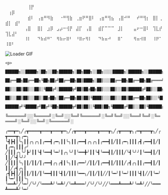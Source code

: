 <div>
    <p>
      ⠀⠀⠀⠀⠀⠀⠀⢸⡟⠀⠀⠀⠀⠀⠀⠀⠀⠀ㅤ⠀⠀⠀  ⠀⠀ㅤ⠀⢰⡿⠀⠀⠀⠀⠀⠀⠀⠀⠀⠀⠀⠀⠀⠀⠀⠀⠀⠀⠀⠀⠀⠀⠀⠀⠀⠀⠀⠀⠀⠀⠀⠀<br>
      ⠀⠀⠀⠀⠀⠀⠀⣾⠇⠀⢠⣶⠛⠻⣷⠀⠀⠐⠛⢻⣷⠀⢀⣶⠟⠛⣿⠇⠀⢠⣶⠛⢻⣦⠀⢠⣿⠚⠛⠀⠀⠞⠛⢻⡆⠀⣿⡇⢀⣾⡇⠀⣾⠃⠀⠀⠀⠀⠀⠀<br>
      ⠀⠀⠀⠀⠀⠀⢠⣿⠀⠀⣿⡇⠀⣰⡿⠀⣠⡴⠒⢺⡟⠀⣼⡏⠀⢠⣿⠀⠀⣾⡏⠉⠉⠉⠀⣸⡇⠀⠀⠀⣤⠖⠒⣿⠇⠀⢹⣇⡞⢹⣇⣼⠃⠀⠀⠀⠀⠀⠀⠀<br>
      ⠀⠀⠀⠀⠀⠀⠸⠇⠀⠀⠙⠷⠾⠛⠁⠀⠻⠷⠖⠿⠃⠀⠘⠿⠖⠻⠇⠀⠀⠙⠷⠶⠚⠀⠀⠿⠁⠀⠀⠀⠻⠶⠺⠿⠀⠀⠸⠟⠁⠸⠿⠃⠀⠀⠀⠀⠀⠀⠀<br>
    </p>
  <img src="https://github.com/loaderaw1337/loaderaw1337/blob/main/loaderaw.gif" alt="Loader GIF" style="margin-right: 20px;">

    <p>
      ██████╗░░█████╗░██╗░░██╗██████╗░██╗███╗░░██╗░░░░█████╗░██████╗░░██████╗░<br>
      ██╔══██╗██╔══██╗╚██╗██╔╝██╔══██╗██║████╗░██║░░░██╔══██╗██╔══██╗██╔════╝░<br>
      ██║░░██║██║░░██║░╚███╔╝░██████╦╝██║██╔██╗██║░░░██║░░██║██████╔╝██║░░██╗░<br>
      ██║░░██║██║░░██║░██╔██╗░██╔══██╗██║██║╚████║░░░██║░░██║██╔══██╗██║░░╚██╗<br>
      ██████╔╝╚█████╔╝██╔╝╚██╗██████╦╝██║██║░╚███║██╗╚█████╔╝██║░░██║╚██████╔╝<br>
  ╚═════╝░░╚════╝░╚═╝░░╚═╝╚═════╝░╚═╝╚═╝░░╚══╝╚═╝░╚════╝░╚═╝░░╚═╝░╚═════╝░
    </p>
    <p>
      ╭━━┳━╮╱╭┳━━━━┳━━━┳━━━┳━╮╱╭┳━━━┳━━━━┳━━━┳╮╱╭┳━━━┳╮╭━┳━━━┳╮╱╭┳━━━┳╮╭━╮<br>
      ╰┫┣┫┃╰╮┃┃╭╮╭╮┃╭━━┫╭━╮┃┃╰╮┃┃╭━━┫╭╮╭╮┃╭━━┫┃╱┃┃╭━╮┃┃┃╭┫╭━━┫┃╱┃┃╭━╮┃┃┃╭╯<br>
      ╱┃┃┃╭╮╰╯┣╯┃┃╰┫╰━━┫╰━╯┃╭╮╰╯┃╰━━╋╯┃┃╰┫╰━━┫┃╱┃┃┃╱╰┫╰╯╯┃╰━━┫┃╱┃┃┃╱╰┫╰╯╯<br>
      ╱┃┃┃┃╰╮┃┃╱┃┃╱┃╭━━┫╭╮╭┫┃╰╮┃┃╭━━╯╱┃┃╱┃╭━━┫┃╱┃┃┃╱╭┫╭╮┃┃╭━━┫┃╱┃┃┃╱╭┫╭╮┃<br>
      ╭┫┣┫┃╱┃┃┃╱┃┃╱┃╰━━┫┃┃╰┫┃╱┃┃┃╰━━╮╱┃┃╱┃┃╱╱┃╰━╯┃╰━╯┃┃┃╰┫┃╱╱┃╰━╯┃╰━╯┃┃┃╰╮<br>
      ╰━━┻╯╱╰━╯╱╰╯╱╰━━━┻╯╰━┻╯╱╰━┻━━━╯╱╰╯╱╰╯╱╱╰━━━┻━━━┻╯╰━┻╯╱╱╰━━━┻━━━┻╯╰━╯
    </p>

